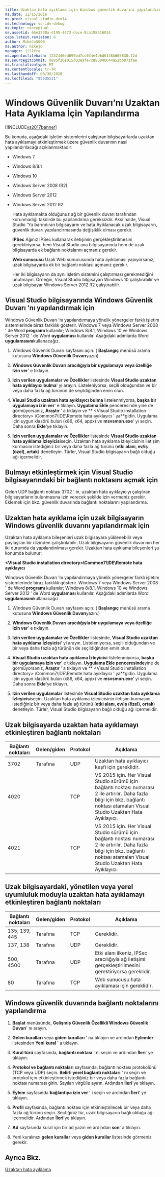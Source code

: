 ```yaml
---
title: Uzaktan hata ayıklama için Windows güvenlik duvarını yapılandırma | Microsoft Docs
ms.date: 11/15/2016
ms.prod: visual-studio-dev14
ms.technology: vs-ide-debug
ms.topic: conceptual
ms.assetid: 66e3230a-d195-4473-bbce-8ca198516014
caps.latest.revision: 6
author: MikeJo5000
ms.author: mikejo
manager: jillfra
ms.openlocfilehash: f232446ed699bd7cc034e4b6d6148b665830cf2d
ms.sourcegitcommit: b885f26e015d03eafe7c885040644a52bb071fae
ms.translationtype: MT
ms.contentlocale: tr-TR
ms.lasthandoff: 06/30/2020
ms.locfileid: "85535531"
---
```

# <a name="configure-the-windows-firewall-for-remote-debugging"></a>Windows Güvenlik Duvarı’nı Uzaktan Hata Ayıklama İçin Yapılandırma
[!INCLUDE[vs2017banner](../includes/vs2017banner.md)]

Bu konuda, aşağıdaki işletim sistemlerini çalıştıran bilgisayarlarda uzaktan hata ayıklamayı etkinleştirmek üzere güvenlik duvarının nasıl yapılandırılacağı açıklanmaktadır:  
  
- Windows 7  
  
- Windows 8/8.1  
  
- Windows 10  
  
- Windows Server 2008 (R2)  
  
- Windows Server 2012  
  
- Windows Server 2012 R2  
  
  Hata ayıklamakta olduğunuz ağ bir güvenlik duvarı tarafından korunmadığı takdirde bu yapılandırma gereksizdir. Aksi halde, Visual Studio 'Yu barındıran bilgisayarın ve hata Ayıklanacak uzak bilgisayarın, güvenlik duvarı yapılandırmasında değişiklik olması gerekir.  
  
  **IPSec** Ağınız IPSec kullanarak iletişimin gerçekleştirilmesini gerektiriyorsa, hem Visual Studio ana bilgisayarında hem de uzak bilgisayarda ek bağlantı noktalarını açmanız gerekir.  
  
  **Web sunucusu** Uzak Web sunucusunda hata ayıklaması yapıyorsanız, uzak bilgisayarda ek bir bağlantı noktası açmanız gerekir.  
  
  Her iki bilgisayarın da aynı işletim sistemini çalıştırması gerekmediğini unutmayın. Örneğin, Visual Studio bilgisayarı Windows 10 çalıştırabilir ve uzak bilgisayar Windows Server 2012 R2 çalıştırabilir.  
  
## <a name="to-configure-windows-firewall-on-the-visual-studio-computer"></a>Visual Studio bilgisayarında Windows Güvenlik Duvarı 'nı yapılandırmak için  
 Windows Güvenlik Duvarı 'nı yapılandırmaya yönelik yönergeler farklı işletim sistemlerinde biraz farklılık gösterir. Windows 7 veya Windows Server 2008 ' de Word **programı** kullanılır; Windows 8/8.1, Windows 10 ve Windows Server 2012 ' de Word **uygulaması** kullanılır.  Aşağıdaki adımlarda Word **uygulamasını**kullanacağız.  
  
1. Windows Güvenlik Duvarı sayfasını açın. ( **Başlangıç** menüsü arama kutusuna **Windows Güvenlik Duvarı**yazın).  
  
2. **Windows Güvenlik Duvarı aracılığıyla bir uygulamaya veya özelliğe Izin ver**' e tıklayın.  
  
3. **Izin verilen uygulamalar ve Özellikler** listesinde **Visual Studio uzaktan hata ayıklayıcı bulma**' yı arayın. Listeleniyorsa, seçili olduğundan ve bir veya daha fazla ağ türünün de seçildiğinden emin olun.  
  
4. **Visual Studio uzaktan hata ayıklayıcı bulma** listelenmiyorsa, **başka bir uygulamaya izin ver**' e tıklayın. **Uygulama Ekle** penceresinde yine de görmüyorsanız, **Araştır** ' a tıklayın ve ** \<Visual Studio installation directory> \Common7\IDE\Remote hata ayıklayıcı ' ya**gidin. Uygulama için uygun klasörü bulun (x86, x64, appx) ve **msvsmon.exe**' yi seçin. Daha sonra **Ekle**'ye tıklayın.  
  
5. **Izin verilen uygulamalar ve Özellikler** listesinde **Visual Studio uzaktan hata ayıklama İzleyicisi**seçin. Uzaktan hata ayıklama izleyicisinin iletişim kurmasını istediğiniz bir veya daha fazla ağ türünü (**etki alanı, ev/iş (özel), ortak**) denetleyin. Türler, Visual Studio bilgisayarın bağlı olduğu ağı içermelidir.  
  
## <a name="to-open-a-port-on-the-visual-studio-computer-to-enable-discovery"></a>Bulmayı etkinleştirmek için Visual Studio bilgisayarındaki bir bağlantı noktasını açmak için  
 Gelen UDP bağlantı noktası 3702 ' in, uzaktan hata ayıklayıcıyı çalıştıran bilgisayarların bulunmasına izin verecek şekilde izin vermeniz gerekir. Eklemek için bkz. güvenlik duvarında bağlantı noktalarını yapılandırma.  
  
## <a name="to-configure-the-windows-firewall-of-the-remote-computer-for-remote-debugging"></a>Uzaktan hata ayıklama için uzak bilgisayarın Windows güvenlik duvarını yapılandırmak için  
 Uzaktan hata ayıklama bileşenleri uzak bilgisayara yüklenebilir veya paylaşılan bir dizinden çalıştırılabilir. Uzak bilgisayarın güvenlik duvarının her iki durumda da yapılandırılması gerekir. Uzaktan hata ayıklama bileşenleri şu konumda bulunur:  
  
 **\<Visual Studio installation directory>\Common7\IDE\Remote hata ayıklayıcı**  
  
 Windows Güvenlik Duvarı 'nı yapılandırmaya yönelik yönergeler farklı işletim sistemlerinde biraz farklılık gösterir. Windows 7 veya Windows Server 2008 ' de Word **programı** kullanılır; Windows 8/8.1, Windows 10 ve Windows Server 2012 ' de Word **uygulaması** kullanılır.  Aşağıdaki adımlarda Word **uygulamasını**kullanacağız.  
  
1. Windows Güvenlik Duvarı sayfasını açın. ( **Başlangıç** menüsü arama kutusuna **Windows Güvenlik Duvarı**yazın.)  
  
2. **Windows Güvenlik Duvarı aracılığıyla bir uygulamaya veya özelliğe Izin ver**' e tıklayın.  
  
3. **Izin verilen uygulamalar ve Özellikler** listesinde, **Visual Studio uzaktan hata ayıklama İzleyicisi**' yi arayın. Listeleniyorsa, seçili olduğundan ve bir veya daha fazla ağ türünün de seçildiğinden emin olun.  
  
4. **Visual Studio uzaktan hata ayıklama İzleyicisi** listelenmiyorsa, **başka bir uygulamaya izin ver**' e tıklayın. **Uygulama Ekle penceresinde**yine de görmüyorsanız, **Araştır** ' a tıklayın ve ** \<Visual Studio installation directory> \Common7\IDE\Remote hata ayıklayıcı ' ya**gidin. Uygulama için uygun klasörü bulun (x86, x64, appx) ve **msvsmon.exe**' yi seçin. Daha sonra **Ekle**'ye tıklayın.  
  
5. **Izin verilen uygulamalar** listesinde **Visual Studio uzaktan hata ayıklama İzleyicisi**seçin. Uzaktan hata ayıklama izleyicisinin iletişim kurmasını istediğiniz bir veya daha fazla ağ türünü (**etki alanı, ev/iş (özel), ortak**) denetleyin. Türler, Visual Studio bilgisayarın bağlı olduğu ağı içermelidir.  
  
## <a name="ports-on-the-remote-computer-that-enable-remote-debugging"></a>Uzak bilgisayarda uzaktan hata ayıklamayı etkinleştiren bağlantı noktaları  
  
|**Bağlantı noktaları**|**Gelen/giden**|**Protokol**|**Açıklama**|  
|-|-|-|-|
|3702|Tarafına|UDP|Uzaktan hata ayıklayıcı keşfi için gereklidir.|  
|4020||TCP|VS 2015 için. Her Visual Studio sürümü için bağlantı noktası numarası 2 ile artırılır. Daha fazla bilgi için bkz. bağlantı noktası atamaları Visual Studio Uzaktan Hata Ayıklayıcı.|  
|4021||TCP|VS 2015 için. Her Visual Studio sürümü için bağlantı noktası numarası 2 ile artırılır. Daha fazla bilgi için bkz. bağlantı noktası atamaları Visual Studio Uzaktan Hata Ayıklayıcı.|  
  
## <a name="ports-on-the-remote-computer-that-enable-remote-debugging-with-managed-or-native-compatibility-mode"></a>Uzak bilgisayardaki, yönetilen veya yerel uyumluluk moduyla uzaktan hata ayıklamayı etkinleştiren bağlantı noktaları  
  
|**Bağlantı noktaları**|**Gelen/giden**|**Protokol**|**Açıklama**|  
|-|-|-|-|  
|135, 139, 445|Tarafına|TCP|Gereklidir.|  
|137, 138|Tarafına|UDP|Gereklidir.|  
|500, 4500|Tarafına|UDP|Etki alanı ilkeniz, IPSec aracılığıyla ağ iletişimi gerçekleştirilmesini gerektiriyorsa gereklidir.|  
|80|Tarafına|TCP|Web sunucusu hata ayıklaması için gereklidir.|  
  
## <a name="how-to-configure-ports-in-windows-firewall"></a>Windows güvenlik duvarında bağlantı noktalarını yapılandırma  
  
1. **Başlat** menüsünde, **Gelişmiş Güvenlik Özellikli Windows Güvenlik Duvarı**' nı arayın.  
  
2. **Gelen kuralları** veya **giden kuralları** ' na tıklayın ve ardından **Eylemler** listesinden **Yeni kural** ' a tıklayın.  
  
3. **Kural türü** sayfasında, **bağlantı noktası** ' nı seçin ve ardından **İleri**' ye tıklayın.  
  
4. **Protokol ve bağlantı noktaları** sayfasında, bağlantı noktası protokolünü (TCP veya UDP) seçin. **Belirli yerel bağlantı noktaları** ' nı seçin ve protokol için etkinleştirmek istediğiniz bir veya daha fazla bağlantı noktası numarası girin. Sayıları virgülle ayırın. Ardından **İleri**'ye tıklayın.  
  
5. **Eylem** sayfasında **bağlantıya izin ver** ' i seçin ve ardından **İleri**' ye tıklayın.  
  
6. **Profil** sayfasında, bağlantı noktası için etkinleştirilecek bir veya daha fazla ağ türünü seçin. Seçtiğiniz tür, uzak bilgisayarın bağlı olduğu ağı içermelidir. Ardından **İleri**'ye tıklayın.  
  
7. **Ad** sayfasında kural için bir ad yazın ve ardından **son**' a tıklayın.  
  
8. Yeni kuralınızı **gelen kurallar** veya **giden kurallar** listesinde görmeniz gerekir.  
  
## <a name="see-also"></a>Ayrıca Bkz.  
 [Uzaktan hata ayıklama](../debugger/remote-debugging.md)
